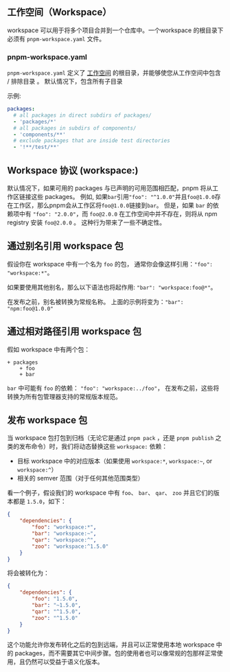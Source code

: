 ## 工作空间（Workspace）

workspace 可以用于将多个项目合并到一个仓库中。一个workspace 的根目录下必须有 `pnpm-workspace.yaml` 文件。

### pnpm-workspace.yaml

`pnpm-workspace.yaml` 定义了 [工作空间](https://pnpm.io/zh/workspaces) 的根目录，并能够使您从工作空间中包含 / 排除目录 。 默认情况下，包含所有子目录

示例:
```yaml
packages:
  # all packages in direct subdirs of packages/
  - 'packages/*'
  # all packages in subdirs of components/
  - 'components/**'
  # exclude packages that are inside test directories
  - '!**/test/**'
```



## Workspace 协议 (workspace:)

默认情况下，如果可用的 packages 与已声明的可用范围相匹配，pnpm 将从工作区链接这些 packages。 例如, 如果`bar`引用`"foo": "^1.0.0"`并且`foo@1.0.0`存在工作区，那么pnpm会从工作区将`foo@1.0.0`链接到`bar`。 但是，如果 `bar` 的依赖项中有 `"foo": "2.0.0"`，而 `foo@2.0.0` 在工作空间中并不存在，则将从 npm registry 安装 `foo@2.0.0` 。 这种行为带来了一些不确定性。



## 通过别名引用 workspace 包

假设你在 workspace 中有一个名为 `foo` 的包， 通常你会像这样引用：`"foo": "workspace:*"`。

如果要使用其他别名，那么以下语法也将起作用: `"bar": "workspace:foo@*"`。

在发布之前，别名被转换为常规名称。 上面的示例将变为：`"bar": "npm:foo@1.0.0"`



## 通过相对路径引用 workspace 包

假如 workspace 中有两个包：

```text
+ packages
    + foo
    + bar
```

`bar` 中可能有 `foo` 的依赖： `"foo": "workspace:../foo"`， 在发布之前，这些将转换为所有包管理器支持的常规版本规范。



## 发布 workspace 包

当 workspace 包打包到归档（无论它是通过 `pnpm pack` ，还是 `pnpm publish` 之类的发布命令）时，我们将动态替换这些 `workspace:` 依赖：

- 目标 workspace 中的对应版本（如果使用 `workspace:*`, `workspace:~`, or `workspace:^`）
- 相关的 semver 范围（对于任何其他范围类型）

看一个例子，假设我们的 workspace 中有 `foo`、 `bar`、 `qar`、 `zoo` 并且它们的版本都是 `1.5.0`，如下：

```json
{
    "dependencies": {
        "foo": "workspace:*",
        "bar": "workspace:~",
        "qar": "workspace:^",
        "zoo": "workspace:^1.5.0"
    }
}
```

将会被转化为：

```json
{
    "dependencies": {
        "foo": "1.5.0",
        "bar": "~1.5.0",
        "qar": "^1.5.0",
        "zoo": "^1.5.0"
    }
}
```

这个功能允许你发布转化之后的包到远端，并且可以正常使用本地 workspace 中的 packages，而不需要其它中间步骤。包的使用者也可以像常规的包那样正常使用，且仍然可以受益于语义化版本。